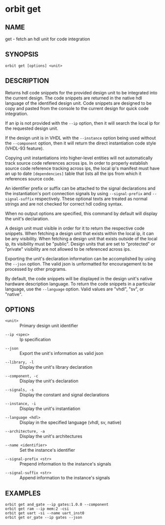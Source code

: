 # __orbit get__

## __NAME__

get - fetch an hdl unit for code integration

## __SYNOPSIS__

```
orbit get [options] <unit>
```

## __DESCRIPTION__

Returns hdl code snippets for the provided design unit to be integrated into
the current design. The code snippets are returned in the native hdl
language of the identified design unit. Code snippets are designed to be
copy and pasted from the console to the current design for quick code 
integration.

If an ip is not provided with the `--ip` option, then it will search the local
ip for the requested design unit.

If the design unit is in VHDL with the `--instance` option being used without
the `--component` option, then it will return the direct instantiation code
style (VHDL-93 feature).

Copying unit instantiations into higher-level entities will not 
automatically track source code references across ips. In order to properly
establish source code reference tracking across ips, the local ip's manifest
must have an up to date `[dependencies]` table that lists all the ips from
which it references source code.

An identifier prefix or suffix can be attached to the signal declarations and
the instantiation's port connection signals by using `--signal-prefix` and 
`--signal-suffix` respectively. These optional texts are treated as normal
strings and are not checked for correct hdl coding syntax.

When no output options are specified, this command by default will display
the unit's declaration.

A design unit must visible in order for it to return the respective code
snippets. When fetching a design unit that exists within the local ip, it
can be any visibility. When fetching a design unit that exists outside of the
local ip, its visibility must be "public". Design units that are set to 
"protected" or "private" visibility are not allowed to be referenced across
ips.

Exporting the unit's declaration information can be accomplished by using the
`--json` option. The valid json is unformatted for encouragement to be 
processed by other programs.

By default, the code snippets will be displayed in the design unit's native
hardware description language. To return the code snippets in a particular
language, use the `--language` option. Valid values are "vhdl", "sv", or 
"native".

## __OPTIONS__

`<unit>`  
&nbsp; &nbsp; &nbsp; &nbsp; &nbsp; &nbsp; Primary design unit identifier

`--ip <spec>`  
&nbsp; &nbsp; &nbsp; &nbsp; &nbsp; &nbsp; Ip specification

`--json`  
&nbsp; &nbsp; &nbsp; &nbsp; &nbsp; &nbsp; Export the unit's information as valid json

`--library, -l`  
&nbsp; &nbsp; &nbsp; &nbsp; &nbsp; &nbsp; Display the unit's library declaration

`--component, -c`  
&nbsp; &nbsp; &nbsp; &nbsp; &nbsp; &nbsp; Display the unit's declaration

`--signals, -s`  
&nbsp; &nbsp; &nbsp; &nbsp; &nbsp; &nbsp; Display the constant and signal declarations

`--instance, -i`  
&nbsp; &nbsp; &nbsp; &nbsp; &nbsp; &nbsp; Display the unit's instantiation

`--language <hdl>`  
&nbsp; &nbsp; &nbsp; &nbsp; &nbsp; &nbsp; Display in the specified language (vhdl, sv, native)

`--architecture, -a`  
&nbsp; &nbsp; &nbsp; &nbsp; &nbsp; &nbsp; Display the unit's architectures

`--name <identifier>`  
&nbsp; &nbsp; &nbsp; &nbsp; &nbsp; &nbsp; Set the instance's identifier

`--signal-prefix <str>`  
&nbsp; &nbsp; &nbsp; &nbsp; &nbsp; &nbsp; Prepend information to the instance's signals

`--signal-suffix <str>`  
&nbsp; &nbsp; &nbsp; &nbsp; &nbsp; &nbsp; Append information to the instance's signals

## __EXAMPLES__

```
orbit get and_gate --ip gates:1.0.0 --component
orbit get ram --ip mem:2 -csi
orbit get uart -si --name uart_inst0
orbit get or_gate --ip gates --json
```

